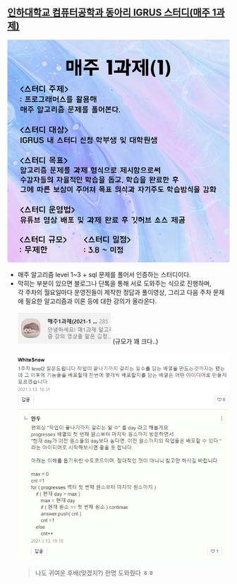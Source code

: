 ## [인하대학교 컴퓨터공학과 동아리 IGRUS 스터디(매주 1과제)](https://blog.naver.com/ache159/222265027556)
![](1.PNG)<br>
- 매주 알고리즘 level 1~3 + sql 문제를 풀어서 인증하는 스터디이다.<br>
- 막히는 부분이 있으면 블로그나 단톡을 통해 서로 도와주는 식으로 진행하며, <br>각 주차의 월요일마다 운영진들이 제작한 정답과 풀이영상, 그리고 다음 주차 문제에 필요한 알고리즘과 이론 등에 대한 강의가 올라온다.<br><br>
![](2.PNG) (규모가 꽤 크다..)<br><br>
![](3.PNG)
    > 나도 귀여운 후배(맞겠지?) 한명 도와줬다 ㅎㅎ
